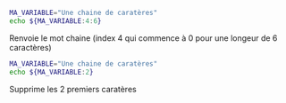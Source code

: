 ```bash
MA_VARIABLE="Une chaine de caratères"
echo ${MA_VARIABLE:4:6}
```
Renvoie le mot chaine (index 4 qui commence à 0 pour une longeur de 6 caractères)
```bash
MA_VARIABLE="Une chaine de caratères"
echo ${MA_VARIABLE:2}
```
Supprime les 2 premiers caratères
